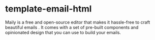 # template-email-html
Maily is a free and open-source editor  that makes it hassle-free to craft beautiful emails . It comes with a set of pre-built components and opinionated design that you can use to build your emails.
